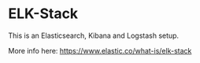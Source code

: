 # ELK-Stack

This is an Elasticsearch, Kibana and Logstash setup.

More info here: https://www.elastic.co/what-is/elk-stack